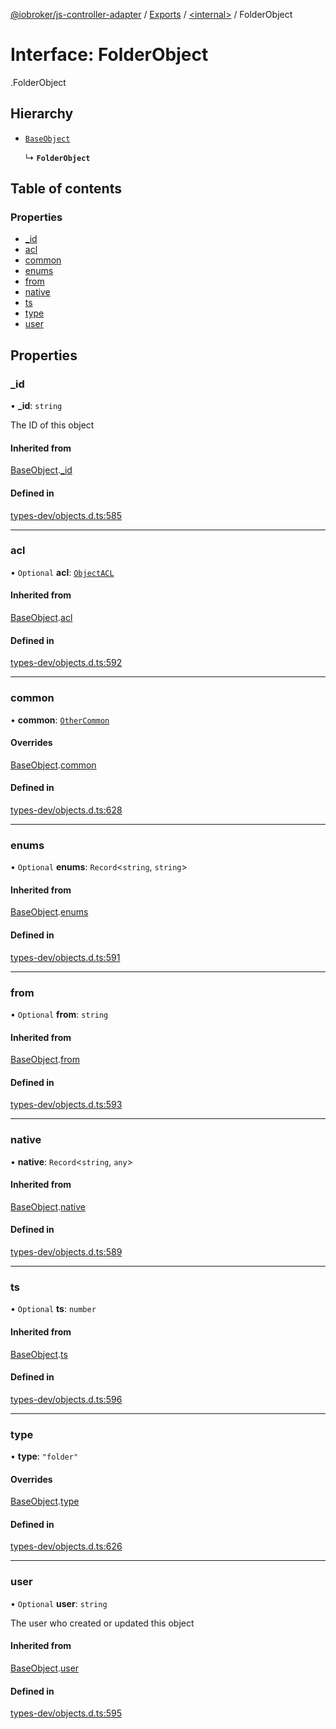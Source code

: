 [@iobroker/js-controller-adapter](../README.md) / [Exports](../modules.md) / [<internal\>](../modules/internal_.md) / FolderObject

# Interface: FolderObject

[<internal>](../modules/internal_.md).FolderObject

## Hierarchy

- [`BaseObject`](internal_.BaseObject.md)

  ↳ **`FolderObject`**

## Table of contents

### Properties

- [\_id](internal_.FolderObject.md#_id)
- [acl](internal_.FolderObject.md#acl)
- [common](internal_.FolderObject.md#common)
- [enums](internal_.FolderObject.md#enums)
- [from](internal_.FolderObject.md#from)
- [native](internal_.FolderObject.md#native)
- [ts](internal_.FolderObject.md#ts)
- [type](internal_.FolderObject.md#type)
- [user](internal_.FolderObject.md#user)

## Properties

### \_id

• **\_id**: `string`

The ID of this object

#### Inherited from

[BaseObject](internal_.BaseObject.md).[_id](internal_.BaseObject.md#_id)

#### Defined in

[types-dev/objects.d.ts:585](https://github.com/ioBroker/ioBroker.js-controller/blob/0732666c/packages/types-dev/objects.d.ts#L585)

___

### acl

• `Optional` **acl**: [`ObjectACL`](internal_.ObjectACL.md)

#### Inherited from

[BaseObject](internal_.BaseObject.md).[acl](internal_.BaseObject.md#acl)

#### Defined in

[types-dev/objects.d.ts:592](https://github.com/ioBroker/ioBroker.js-controller/blob/0732666c/packages/types-dev/objects.d.ts#L592)

___

### common

• **common**: [`OtherCommon`](internal_.OtherCommon.md)

#### Overrides

[BaseObject](internal_.BaseObject.md).[common](internal_.BaseObject.md#common)

#### Defined in

[types-dev/objects.d.ts:628](https://github.com/ioBroker/ioBroker.js-controller/blob/0732666c/packages/types-dev/objects.d.ts#L628)

___

### enums

• `Optional` **enums**: `Record`<`string`, `string`\>

#### Inherited from

[BaseObject](internal_.BaseObject.md).[enums](internal_.BaseObject.md#enums)

#### Defined in

[types-dev/objects.d.ts:591](https://github.com/ioBroker/ioBroker.js-controller/blob/0732666c/packages/types-dev/objects.d.ts#L591)

___

### from

• `Optional` **from**: `string`

#### Inherited from

[BaseObject](internal_.BaseObject.md).[from](internal_.BaseObject.md#from)

#### Defined in

[types-dev/objects.d.ts:593](https://github.com/ioBroker/ioBroker.js-controller/blob/0732666c/packages/types-dev/objects.d.ts#L593)

___

### native

• **native**: `Record`<`string`, `any`\>

#### Inherited from

[BaseObject](internal_.BaseObject.md).[native](internal_.BaseObject.md#native)

#### Defined in

[types-dev/objects.d.ts:589](https://github.com/ioBroker/ioBroker.js-controller/blob/0732666c/packages/types-dev/objects.d.ts#L589)

___

### ts

• `Optional` **ts**: `number`

#### Inherited from

[BaseObject](internal_.BaseObject.md).[ts](internal_.BaseObject.md#ts)

#### Defined in

[types-dev/objects.d.ts:596](https://github.com/ioBroker/ioBroker.js-controller/blob/0732666c/packages/types-dev/objects.d.ts#L596)

___

### type

• **type**: ``"folder"``

#### Overrides

[BaseObject](internal_.BaseObject.md).[type](internal_.BaseObject.md#type)

#### Defined in

[types-dev/objects.d.ts:626](https://github.com/ioBroker/ioBroker.js-controller/blob/0732666c/packages/types-dev/objects.d.ts#L626)

___

### user

• `Optional` **user**: `string`

The user who created or updated this object

#### Inherited from

[BaseObject](internal_.BaseObject.md).[user](internal_.BaseObject.md#user)

#### Defined in

[types-dev/objects.d.ts:595](https://github.com/ioBroker/ioBroker.js-controller/blob/0732666c/packages/types-dev/objects.d.ts#L595)
